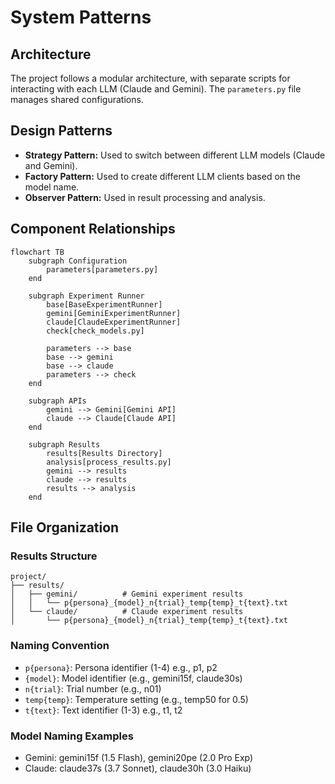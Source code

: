 # System Patterns

## Architecture

The project follows a modular architecture, with separate scripts for interacting with each LLM (Claude and Gemini). The `parameters.py` file manages shared configurations.

## Design Patterns

- **Strategy Pattern:** Used to switch between different LLM models (Claude and Gemini).
- **Factory Pattern:** Used to create different LLM clients based on the model name.
- **Observer Pattern:** Used in result processing and analysis.

## Component Relationships

```mermaid
flowchart TB
    subgraph Configuration
        parameters[parameters.py]
    end

    subgraph Experiment Runner
        base[BaseExperimentRunner]
        gemini[GeminiExperimentRunner]
        claude[ClaudeExperimentRunner]
        check[check_models.py]
        
        parameters --> base
        base --> gemini
        base --> claude
        parameters --> check
    end

    subgraph APIs
        gemini --> Gemini[Gemini API]
        claude --> Claude[Claude API]
    end

    subgraph Results
        results[Results Directory]
        analysis[process_results.py]
        gemini --> results
        claude --> results
        results --> analysis
    end
```

## File Organization

### Results Structure
```
project/
├── results/
│   ├── gemini/          # Gemini experiment results
│   │   └── p{persona}_{model}_n{trial}_temp{temp}_t{text}.txt
│   └── claude/          # Claude experiment results
│       └── p{persona}_{model}_n{trial}_temp{temp}_t{text}.txt
```

### Naming Convention
- `p{persona}`: Persona identifier (1-4) e.g., p1, p2
- `{model}`: Model identifier (e.g., gemini15f, claude30s)
- `n{trial}`: Trial number (e.g., n01)
- `temp{temp}`: Temperature setting (e.g., temp50 for 0.5)
- `t{text}`: Text identifier (1-3) e.g., t1, t2

### Model Naming Examples
- Gemini: gemini15f (1.5 Flash), gemini20pe (2.0 Pro Exp)
- Claude: claude37s (3.7 Sonnet), claude30h (3.0 Haiku)
